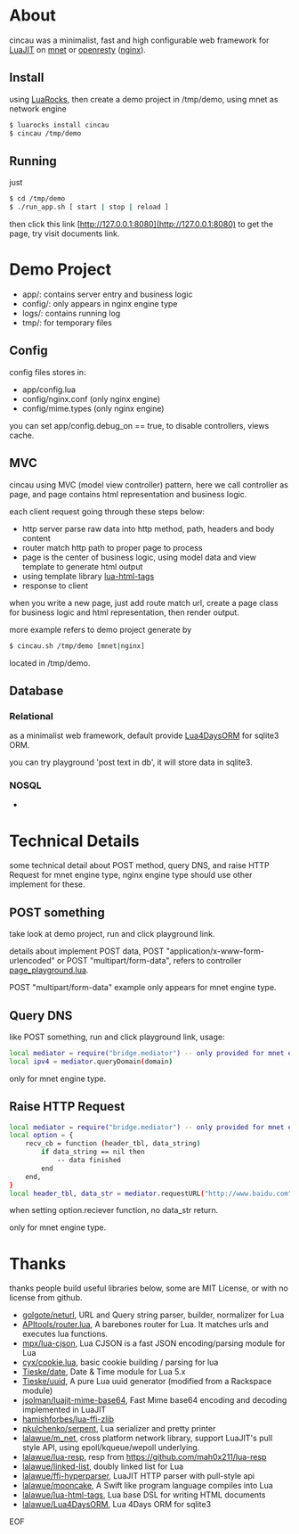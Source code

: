 
# About

cincau was a minimalist, fast and high configurable web framework for [LuaJIT](http://luajit.org) on [mnet](https://github.com/lalawue/m_net) or [openresty](http://openresty.org/cn/) ([nginx](https://www.nginx.com)).

## Install

using [LuaRocks](https://luarocks.org/), then create a demo project in /tmp/demo, using mnet as network engine

```sh
$ luarocks install cincau
$ cincau /tmp/demo
```
## Running

just 

```sh
$ cd /tmp/demo
$ ./run_app.sh [ start | stop | reload ]
```

then click this link [http://127.0.0.1:8080](http://127.0.0.1:8080) to get the page, try visit documents link.

# Demo Project

- app/: contains server entry and business logic
- config/: only appears in nginx engine type
- logs/: contains running log
- tmp/: for temporary files

## Config

config files stores in:

- app/config.lua
- config/nginx.conf (only nginx engine)
- config/mime.types (only nginx engine)

you can set app/config.debug_on == true, to disable controllers, views cache.

## MVC

cincau using MVC (model view controller) pattern, here we call controller as page, and page contains html representation
and business logic.

each client request going through these steps below:

- http server parse raw data into http method, path, headers and body content
- router match http path to proper page to process
- page is the center of business logic, using model data and view template to generate html output
- using template library [lua-html-tags](https://github.com/lalawue/lua-html-tags)
- response to client

when you write a new page, just add route match url, create a page class for business logic and html representation, then render output.

more example refers to demo project generate by

```sh
$ cincau.sh /tmp/demo [mnet|nginx]
```

located in /tmp/demo.

## Database

### Relational

as a minimalist web framework, default provide [Lua4DaysORM](https://github.com/lalawue/Lua4DaysORM) for sqlite3 ORM.

you can try playground 'post text in db', it will store data in sqlite3.

### NOSQL

 - 

# Technical Details

some technical detail about POST method, query DNS, and raise HTTP Request for mnet engine type, nginx engine type should use other implement for these.

## POST something

take look at demo project, run and click playground link.

details about implement POST data, POST "application/x-www-form-urlencoded" or POST "multipart/form-data", refers to controller [page_playground.lua](https://github.com/lalawue/cincau/blob/master/lua/cincau/scaffold/demo/pages/page_playground.lua).

POST "multipart/form-data" example only appears for mnet engine type.

## Query DNS

like POST something, run and click playground link, usage:

```sh
local mediator = require("bridge.mediator") -- only provided for mnet engine_type
local ipv4 = mediator.queryDomain(domain)
```

only for mnet engine type.

## Raise HTTP Request

```sh
local mediator = require("bridge.mediator") -- only provided for mnet engine_type
local option = {
    recv_cb = function (header_tbl, data_string)
        if data_string == nil then
            -- data finished
        end
    end,
}
local header_tbl, data_str = mediator.requestURL("http://www.baidu.com", option)
```

when setting option.reciever function, no data_str return.

only for mnet engine type.

# Thanks

thanks people build useful libraries below, some are MIT License, or with no license from github.

- [golgote/neturl](https://github.com/golgote/neturl), URL and Query string parser, builder, normalizer for Lua
- [APItools/router.lua](https://github.com/APItools/router.lua), A barebones router for Lua. It matches urls and executes lua functions.
- [mpx/lua-cjson](https://github.com/mpx/lua-cjson), Lua CJSON is a fast JSON encoding/parsing module for Lua
- [cyx/cookie.lua](https://github.com/cyx/cookie.lua), basic cookie building / parsing for lua
- [Tieske/date](https://github.com/Tieske/date), Date & Time module for Lua 5.x
- [Tieske/uuid](https://github.com/Tieske/uuid/), A pure Lua uuid generator (modified from a Rackspace module)
- [jsolman/luajit-mime-base64](https://github.com/jsolman/luajit-mime-base64), Fast Mime base64 encoding and decoding implemented in LuaJIT
- [hamishforbes/lua-ffi-zlib](https://github.com/hamishforbes/lua-ffi-zlib)
- [pkulchenko/serpent](https://github.com/pkulchenko/serpent), Lua serializer and pretty printer
- [lalawue/m_net](https://github.com/lalawue/m_net/), cross platform network library, support LuaJIT's pull style API, using epoll/kqueue/wepoll underlying.
- [lalawue/lua-resp](https://github.com/lalawue/lua-resp), resp from https://github.com/mah0x211/lua-resp
- [lalawue/linked-list](https://github.com/lalawue/linked-list.lua), doubly linked list for Lua
- [lalawue/ffi-hyperparser](https://github.com/lalawue/ffi-hyperparser), LuaJIT HTTP parser with pull-style api
- [lalawue/mooncake](https://github.com/lalawue/mooncake), A Swift like program language compiles into Lua
- [lalawue/lua-html-tags](https://github.com/lalawue/lua-html-tags), Lua base DSL for writing HTML documents
- [lalawue/Lua4DaysORM](https://github.com/lalawue/Lua4DaysORM), Lua 4Days ORM for sqlite3

EOF
